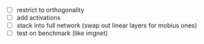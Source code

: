 - [ ] restrict to orthogonality
- [ ] add activations
- [ ] stack into full network (swap out linear layers for mobius ones)
- [ ] test on benchmark (like imgnet)
